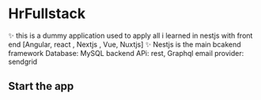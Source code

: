 # HrFullstack

✨ this is a dummy application used to apply all i learned in nestjs with front end [Angular, react , Nextjs , Vue, Nuxtjs] ✨
Nestjs is the main bcakend framework
Database: MySQL
backend APi: rest, Graphql
email provider: sendgrid


## Start the app

